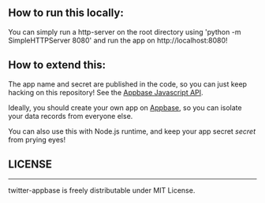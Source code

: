 ## How to run this locally:

You can simply run a http-server on the root directory using 'python -m SimpleHTTPServer 8080' and run the app on http://localhost:8080!

## How to extend this:

The app name and secret are published in the code, so you can just keep hacking on this repository! See the [Appbase Javascript API](http://docs.appbase.io/docs/js.html).

Ideally, you should create your own app on [Appbase](http://appbase.io), so you can isolate your data records from everyone else.

You can also use this with Node.js runtime, and keep your app secret *secret* from prying eyes!

## LICENSE

----

twitter-appbase is freely distributable under MIT License.
